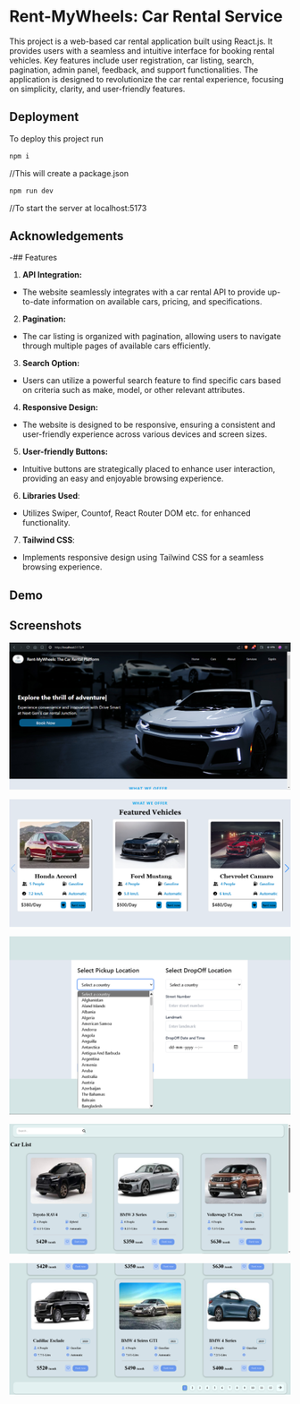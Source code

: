 
# Rent-MyWheels: Car Rental Service

This project is a web-based car rental application built using React.js. It provides users with a seamless and intuitive interface for booking rental vehicles. Key features include user registration, car listing, search, pagination, admin panel, feedback, and support functionalities. The application is designed to revolutionize the car rental experience, focusing on simplicity, clarity, and user-friendly features.


## Deployment

To deploy this project run

```bash
npm i  
```
//This will create a package.json

```bash
npm run dev
```
//To start the server at localhost:5173


## Acknowledgements

 -## Features

1. **API Integration:**
- The website seamlessly integrates with a car rental API to provide up-to-date information on available cars, pricing, and specifications.

2. **Pagination:**
- The car listing is organized with pagination, allowing users to navigate through multiple pages of available cars efficiently.

3. **Search Option:**
- Users can utilize a powerful search feature to find specific cars based on criteria such as make, model, or other relevant attributes.

4. **Responsive Design:**
- The website is designed to be responsive, ensuring a consistent and user-friendly experience across various devices and screen sizes.

5. **User-friendly Buttons:**
- Intuitive buttons are strategically placed to enhance user interaction, providing an easy and enjoyable browsing experience.

6. **Libraries Used**:
- Utilizes Swiper, Countof, React Router DOM etc. for enhanced functionality.

7. **Tailwind CSS**: 
- Implements responsive design using Tailwind CSS for a seamless browsing experience.



## Demo


## Screenshots
![LandingPage](https://github.com/PuneetKumar2000/Rent-MyWheels/blob/main/public/img/Home%20Page.png?raw=true)

![Offering](https://github.com/PrakashM7781/Car_rental/blob/main/car-rental/public/img/offers.png?raw=true)

![BookingDetails](https://github.com/PrakashM7781/Car_rental/blob/main/car-rental/public/img/api.png?raw=true)

![CarsList](https://github.com/PrakashM7781/carseller/blob/master/public/images/Screenshot%202024-01-15%20124919.png?raw=true)

![Pagination](https://github.com/PrakashM7781/carseller/blob/master/public/images/Screenshot%202024-01-15%20124950.png?raw=true)

